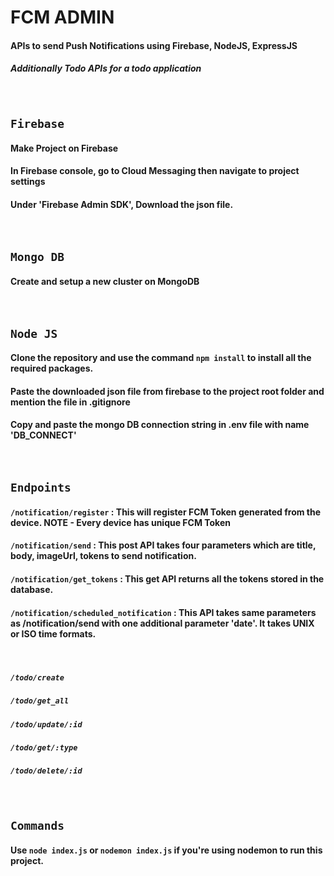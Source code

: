 # FCM ADMIN
#### APIs to send Push Notifications using Firebase, NodeJS, ExpressJS
##### Additionally Todo APIs for a todo application

<br />

## `Firebase`
#### Make Project on Firebase
#### In Firebase console, go to Cloud Messaging then navigate to project settings
#### Under 'Firebase Admin SDK', Download the json file.

<br />

## `Mongo DB`
#### Create and setup a new cluster on MongoDB

<br />

## `Node JS`
#### Clone the repository and use the command `npm install` to install all the required packages.
#### Paste the downloaded json file from firebase to the project root folder and mention the file in .gitignore
#### Copy and paste the mongo DB connection string in .env file with name 'DB_CONNECT'

<br />

## `Endpoints`
#### `/notification/register` : This will register FCM Token generated from the device. NOTE - Every device has unique FCM Token
#### `/notification/send` : This post API takes four parameters which are title, body, imageUrl, tokens to send notification.
#### `/notification/get_tokens` : This get API returns all the tokens stored in the database.
#### `/notification/scheduled_notification` : This API takes same parameters as /notification/send with one additional parameter 'date'. It takes UNIX or ISO time formats.

<br />

##### `/todo/create`
##### `/todo/get_all`
##### `/todo/update/:id`
##### `/todo/get/:type`
##### `/todo/delete/:id`

<br />

## `Commands`
#### Use `node index.js` or `nodemon index.js` if you're using nodemon to run this project.
